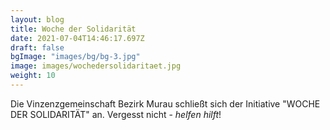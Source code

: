 ```yaml
---
layout: blog
title: Woche der Solidarität
date: 2021-07-04T14:46:17.697Z
draft: false
bgImage: "images/bg/bg-3.jpg"
image: images/wochedersolidaritaet.jpg
weight: 10
---
```

Die Vinzenzgemeinschaft Bezirk Murau schließt sich der Initiative "WOCHE DER SOLIDARITÄT" an. Vergesst nicht - *helfen hilft*!